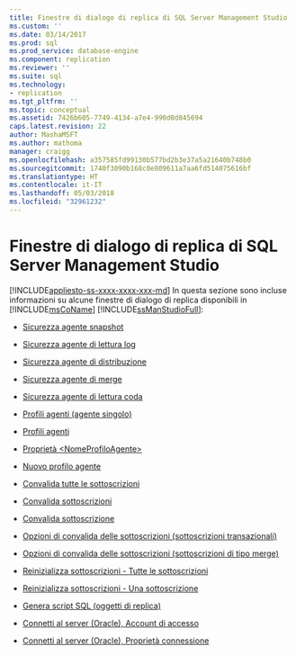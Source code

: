 ```yaml
---
title: Finestre di dialogo di replica di SQL Server Management Studio | Microsoft Docs
ms.custom: ''
ms.date: 03/14/2017
ms.prod: sql
ms.prod_service: database-engine
ms.component: replication
ms.reviewer: ''
ms.suite: sql
ms.technology:
- replication
ms.tgt_pltfrm: ''
ms.topic: conceptual
ms.assetid: 7426b605-7749-4134-a7e4-990d0d845694
caps.latest.revision: 22
author: MashaMSFT
ms.author: mathoma
manager: craigg
ms.openlocfilehash: a357585fd99130b577bd2b3e37a5a21640b748b0
ms.sourcegitcommit: 1740f3090b168c0e809611a7aa6fd514075616bf
ms.translationtype: HT
ms.contentlocale: it-IT
ms.lasthandoff: 05/03/2018
ms.locfileid: "32961232"
---
```

# <a name="sql-server-management-studio-replication-dialog-boxes"></a>Finestre di dialogo di replica di SQL Server Management Studio
[!INCLUDE[appliesto-ss-xxxx-xxxx-xxx-md](../../includes/appliesto-ss-xxxx-xxxx-xxx-md.md)]
  In questa sezione sono incluse informazioni su alcune finestre di dialogo di replica disponibili in [!INCLUDE[msCoName](../../includes/msconame-md.md)] [!INCLUDE[ssManStudioFull](../../includes/ssmanstudiofull-md.md)]:  
  
-   [Sicurezza agente snapshot](../../relational-databases/replication/snapshot-agent-security.md)  
  
-   [Sicurezza agente di lettura log](../../relational-databases/replication/log-reader-agent-security.md)  
  
-   [Sicurezza agente di distribuzione](../../relational-databases/replication/distribution-agent-security.md)  
  
-   [Sicurezza agente di merge](../../relational-databases/replication/merge-agent-security.md)  
  
-   [Sicurezza agente di lettura coda](../../relational-databases/replication/queue-reader-agent-security.md)  
  
-   [Profili agenti &#40;agente singolo&#41;](../../relational-databases/replication/agent-profiles-single-agent.md)  
  
-   [Profili agenti](../../relational-databases/replication/agent-profiles.md)  
  
-   [Proprietà &#60;NomeProfiloAgente&#62;](../../relational-databases/replication/agentprofilename-properties.md)  
  
-   [Nuovo profilo agente](../../relational-databases/replication/new-agent-profile.md)  
  
-   [Convalida tutte le sottoscrizioni](../../relational-databases/replication/validate-all-subscriptions.md)  
  
-   [Convalida sottoscrizioni](../../relational-databases/replication/validate-subscriptions.md)  
  
-   [Convalida sottoscrizione](../../relational-databases/replication/validate-subscription.md)  
  
-   [Opzioni di convalida delle sottoscrizioni &#40;sottoscrizioni transazionali&#41;](../../relational-databases/replication/subscription-validation-options-transactional-subscriptions.md)  
  
-   [Opzioni di convalida delle sottoscrizioni &#40;sottoscrizioni di tipo merge&#41;](../../relational-databases/replication/subscription-validation-options-merge-subscriptions.md)  
  
-   [Reinizializza sottoscrizioni - Tutte le sottoscrizioni](../../relational-databases/replication/reinitialize-subscription-s-all-subscriptions.md)  
  
-   [Reinizializza sottoscrizioni - Una sottoscrizione](../../relational-databases/replication/reinitialize-subscription-s-one-subscription.md)  
  
-   [Genera script SQL &#40;oggetti di replica&#41;](../../relational-databases/replication/generate-sql-script-replication-objects.md)  
  
-   [Connetti al server &#40;Oracle&#41;, Account di accesso](../../relational-databases/replication/connect-to-server-oracle-login.md)  
  
-   [Connetti al server &#40;Oracle&#41;, Proprietà connessione](../../relational-databases/replication/connect-to-server-oracle-connection-properties.md)  
  
  
